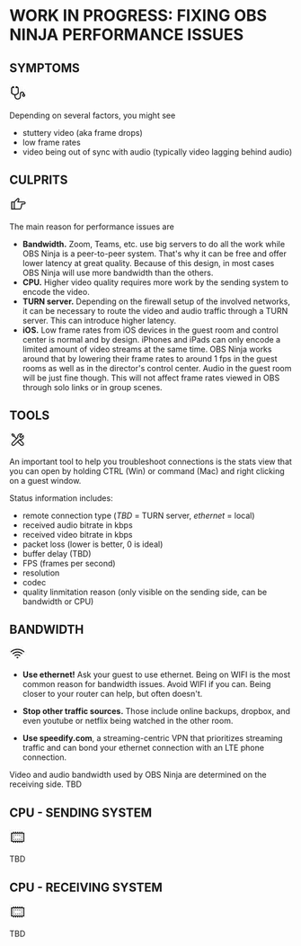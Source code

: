 # WORK IN PROGRESS: FIXING OBS NINJA PERFORMANCE ISSUES

## SYMPTOMS

![symptoms](symptoms.jpg)

Depending on several factors, you might see

* stuttery video (aka frame drops)
* low frame rates
* video being out of sync with audio (typically video lagging behind audio)

## CULPRITS

![culprits](culprits.jpg)

The main reason for performance issues are

- **Bandwidth.** Zoom, Teams, etc. use big servers to do all the work while OBS Ninja is a peer-to-peer system. That's why it can be free and offer lower latency at great quality. Because of this design, in most cases OBS Ninja will use more bandwidth than the others.
- **CPU.** Higher video quality requires more work by the sending system to encode the video.
- **TURN server.** Depending on the firewall setup of the involved networks, it can be necessary to route the video and audio traffic through a TURN server. This can introduce higher latency.
- **iOS.** Low frame rates from iOS devices in the guest room and control center is normal and by design. iPhones and iPads can only encode a limited amount of video streams at the same time. OBS Ninja works around that by lowering their frame rates to around 1 fps in the guest rooms as well as in the director's control center. Audio in the guest room will be just fine though. This will not affect frame rates viewed in OBS through solo links or in group scenes.

## TOOLS

![tools](tools.jpg)

An important tool to help you troubleshoot connections is the stats view that you can open by holding CTRL (Win) or command (Mac) and right clicking on a guest window.

Status information includes:

- remote connection type (*TBD* = TURN server, *ethernet* = local)
- received audio bitrate in kbps
- received video bitrate in kbps 
- packet loss (lower is better, 0 is ideal)
- buffer delay (TBD)
- FPS (frames per second)
- resolution
- codec
- quality linmitation reason (only visible on the sending side, can be bandwidth or CPU)

## BANDWIDTH

![bandwidth](bandwidth.jpg)

* **Use ethernet!** Ask your guest to use ethernet. Being on WIFI is the most common reason for bandwidth issues. Avoid WIFI if you can. Being closer to your router can help, but often doesn't. 

* **Stop other traffic sources.** Those include online backups, dropbox, and even youtube or netflix being watched in the other room.

* **Use speedify.com**, a streaming-centric VPN that prioritizes streaming traffic and can bond your ethernet connection with an LTE phone connection.

Video and audio bandwidth used by OBS Ninja are determined on the receiving side. TBD

## CPU - SENDING SYSTEM

![cpu](cpu.jpg)

TBD

## CPU - RECEIVING SYSTEM

![cpu](cpu.jpg)

TBD